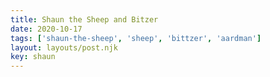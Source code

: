 ```yaml
---
title: Shaun the Sheep and Bitzer
date: 2020-10-17
tags: ['shaun-the-sheep', 'sheep', 'bittzer', 'aardman']
layout: layouts/post.njk
key: shaun
---
```

